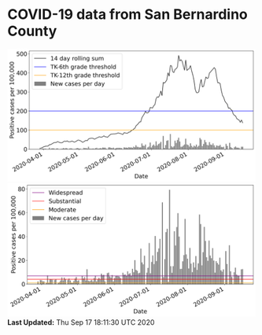 # COVID-19 data from San Bernardino County
![image1](plots/graph.png)
![image2](plots/classification.png)
**Last Updated:** Thu Sep 17 18:11:30 UTC 2020